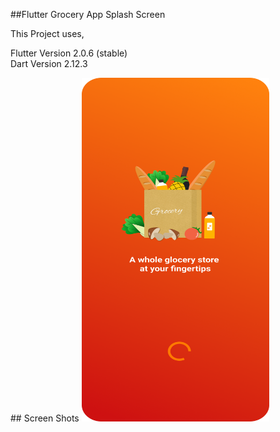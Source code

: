 ##Flutter Grocery App Splash Screen

This Project uses,

Flutter Version	2.0.6 (stable) </br>
Dart Version	2.12.3
</hr>
## Screen Shots

<img src="https://raw.githubusercontent.com/nshibu/Flutter-Grocery-App-Splash-Screen/master/screenshots/splash%20screen.png" alt="Flutter Grocery App Splash Screen" width="300" height="550">
